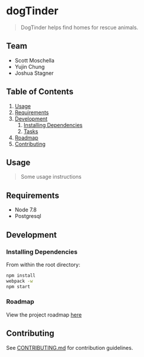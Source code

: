 # dogTinder

> DogTinder helps find homes for rescue animals.

## Team

  - Scott Moschella
  - Yujin Chung
  - Joshua Stagner

## Table of Contents

1. [Usage](#Usage)
1. [Requirements](#requirements)
1. [Development](#development)
    1. [Installing Dependencies](#installing-dependencies)
    1. [Tasks](#tasks)
1. [Roadmap](#roadmap)
1. [Contributing](#contributing)

## Usage

> Some usage instructions

## Requirements

- Node 7.8
- Postgresql

## Development

### Installing Dependencies

From within the root directory:

```sh
npm install
webpack -w
npm start
```

### Roadmap

View the project roadmap [here](LINK_TO_DOC)


## Contributing

See [CONTRIBUTING.md](CONTRIBUTING.md) for contribution guidelines.
